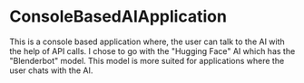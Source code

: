 # ConsoleBasedAIApplication
This is a console based application where, the user can talk to the AI with the help of API calls. I chose to go with the "Hugging Face" AI which has the "Blenderbot" model. This model is more suited for applications where the user chats with the AI. 

